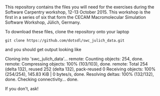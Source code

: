 This repository contains the files you will need for the exercises during the Software Carpentry workshop, 12-13 October 2015. This workshop is the first in a series of six that form the CECAM Macromolecular Simulation Software Workshop, Jülich, Germany.

To download these files, clone the repository onto your laptop
```
git clone https://github.com/dotsdl/swc_julich_data.git
```
and you should get output looking like

 Cloning into 'swc_julich_data'...
 remote: Counting objects: 254, done.
 remote: Compressing objects: 100% (103/103), done.
 remote: Total 254 (delta 132), reused 252 (delta 132), pack-reused 0
 Receiving objects: 100% (254/254), 145.83 KiB | 0 bytes/s, done.
 Resolving deltas: 100% (132/132), done.
 Checking connectivity... done.

If you don't, ask!